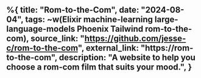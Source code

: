 %{
    title: "Rom-to-the-Com",
    date: "2024-08-04",
    tags: ~w(Elixir machine-learning large-language-models Phoenix Tailwind rom-to-the-com),
    source_link: "https://github.com/jesse-c/rom-to-the-com",
    external_link: "https://rom-to-the-com",
    description: "A website to help you choose a rom-com film that suits your mood.",
}
---
